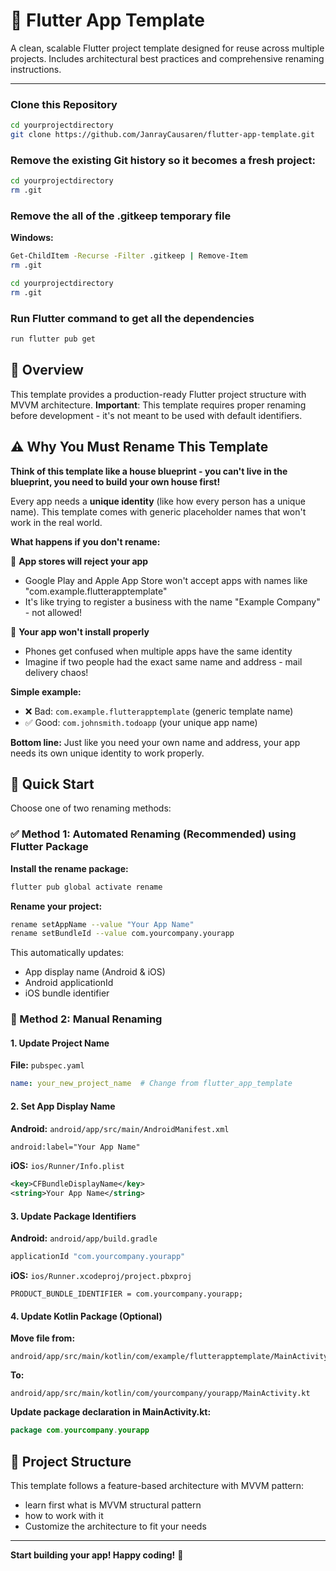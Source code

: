# 🚀 Flutter App Template

A clean, scalable Flutter project template designed for reuse across multiple projects. Includes architectural best practices and comprehensive renaming instructions.

---
### Clone this Repository

```bash
cd yourprojectdirectory
git clone https://github.com/JanrayCausaren/flutter-app-template.git
```

### Remove the existing Git history so it becomes a fresh project:

```bash
cd yourprojectdirectory
rm .git
```

### Remove the all of the .gitkeep temporary file

**Windows:**
```bash
Get-ChildItem -Recurse -Filter .gitkeep | Remove-Item
rm .git
```

```bash
cd yourprojectdirectory
rm .git
```

### Run Flutter command to get all the dependencies

```bash
run flutter pub get
```

## 📖 Overview

This template provides a production-ready Flutter project structure with MVVM architecture. **Important**: This template requires proper renaming before development - it's not meant to be used with default identifiers.

## ⚠️ Why You Must Rename This Template

**Think of this template like a house blueprint - you can't live in the blueprint, you need to build your own house first!**

Every app needs a **unique identity** (like how every person has a unique name). This template comes with generic placeholder names that won't work in the real world.

**What happens if you don't rename:**

🚫 **App stores will reject your app**
- Google Play and Apple App Store won't accept apps with names like "com.example.flutterapptemplate"
- It's like trying to register a business with the name "Example Company" - not allowed!

📱 **Your app won't install properly**
- Phones get confused when multiple apps have the same identity
- Imagine if two people had the exact same name and address - mail delivery chaos!

**Simple example:**
- ❌ Bad: `com.example.flutterapptemplate` (generic template name)
- ✅ Good: `com.johnsmith.todoapp` (your unique app name)

**Bottom line:** Just like you need your own name and address, your app needs its own unique identity to work properly.


## 🔧 Quick Start

Choose one of two renaming methods:

### ✅ Method 1: Automated Renaming (Recommended) using Flutter Package

**Install the rename package:**

```bash
flutter pub global activate rename
```
 
**Rename your project:**

```bash
rename setAppName --value "Your App Name"  
rename setBundleId --value com.yourcompany.yourapp
```

This automatically updates:
- App display name (Android & iOS)
- Android applicationId
- iOS bundle identifier

### 🔨 Method 2: Manual Renaming

#### 1. Update Project Name

**File:** `pubspec.yaml`
```yaml
name: your_new_project_name  # Change from flutter_app_template
```

#### 2. Set App Display Name

**Android:** `android/app/src/main/AndroidManifest.xml`
```xml
android:label="Your App Name"
```

**iOS:** `ios/Runner/Info.plist`
```xml
<key>CFBundleDisplayName</key>
<string>Your App Name</string>
```

#### 3. Update Package Identifiers

**Android:** `android/app/build.gradle`
```gradle
applicationId "com.yourcompany.yourapp"
```

**iOS:** `ios/Runner.xcodeproj/project.pbxproj`
```
PRODUCT_BUNDLE_IDENTIFIER = com.yourcompany.yourapp;
```

#### 4. Update Kotlin Package (Optional)

**Move file from:**
```
android/app/src/main/kotlin/com/example/flutterapptemplate/MainActivity.kt
```

**To:**
```
android/app/src/main/kotlin/com/yourcompany/yourapp/MainActivity.kt
```

**Update package declaration in MainActivity.kt:**
```kotlin
package com.yourcompany.yourapp
```

## 📁 Project Structure

This template follows a feature-based architecture with MVVM pattern:
- learn first what is MVVM structural pattern
- how to work with it
- Customize the architecture to fit your needs


---

**Start building your app! Happy coding!** 🚀
